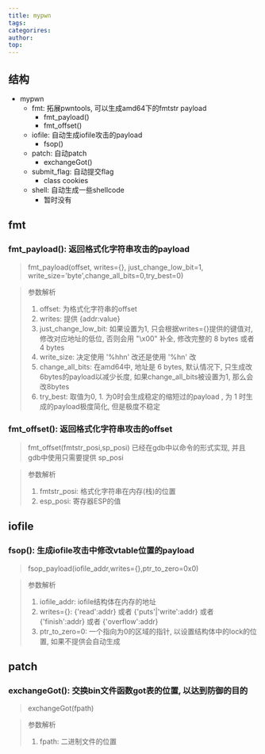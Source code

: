 ```yaml
---
title: mypwn
tags: 
categorires: 
author: 
top: 
---
```



## 结构
- mypwn
	- fmt: 拓展pwntools, 可以生成amd64下的fmtstr payload
		- fmt_payload()
		- fmt_offset()
	- iofile: 自动生成iofile攻击的payload
		- fsop()
	- patch: 自动patch
		- exchangeGot()
	- submit_flag: 自动提交flag
		- class cookies
	- shell: 自动生成一些shellcode
		- 暂时没有

## fmt
### fmt_payload(): 返回格式化字符串攻击的payload
> fmt_payload(offset, writes={}, just_change_low_bit=1, write_size='byte',change_all_bits=0,try_best=0)

> 参数解析
> 1. offset: 为格式化字符串的offset
> 2. writes: 提供 {addr:value}
> 3. just_change_low_bit: 如果设置为1, 只会根据writes={}提供的键值对, 修改对应地址的低位, 否则会用 "\x00" 补全, 修改完整的 8 bytes 或者 4 bytes
> 4. write_size: 决定使用 '%hhn' 改还是使用 '%hn' 改
> 5. change_all_bits: 在amd64中, 地址是 6 bytes, 默认情况下, 只生成改6bytes的payload以减少长度, 如果change_all_bits被设置为1, 那么会改8bytes
> 6. try_best: 取值为0, 1. 为0时会生成稳定的缩短过的payload	, 为 1 时生成的payload极度简化, 但是极度不稳定


### fmt_offset(): 返回格式化字符串攻击的offset
> fmt_offset(fmtstr_posi,sp_posi)
> 已经在gdb中以命令的形式实现, 并且gdb中使用只需要提供 sp_posi

> 参数解析
> 1. fmtstr_posi: 格式化字符串在内存(栈)的位置
> 2. esp_posi: 寄存器ESP的值

## iofile
### fsop(): 生成iofile攻击中修改vtable位置的payload
> fsop_payload(iofile_addr,writes={},ptr_to_zero=0x0)

> 参数解析
> 1. iofile_addr: iofile结构体在内存的地址
> 2. writes={}: {'read':addr} 或者 {'puts'|'write':addr} 或者 {'finish':addr} 或者 {'overflow':addr}
> 3. ptr_to_zero=0: 一个指向为0的区域的指针, 以设置结构体中的lock的位置, 如果不提供会自动生成


## patch
### exchangeGot(): 交换bin文件函数got表的位置, 以达到防御的目的
> exchangeGot(fpath)

> 参数解析
> 1. fpath: 二进制文件的位置



